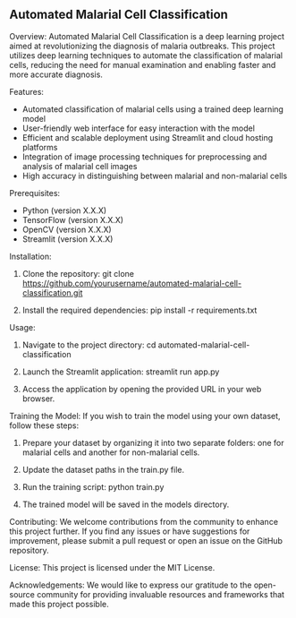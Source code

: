 ## Automated Malarial Cell Classification

Overview:
Automated Malarial Cell Classification is a deep learning project aimed at revolutionizing the diagnosis of malaria outbreaks. This project utilizes deep learning techniques to automate the classification of malarial cells, reducing the need for manual examination and enabling faster and more accurate diagnosis.

Features:
- Automated classification of malarial cells using a trained deep learning model
- User-friendly web interface for easy interaction with the model
- Efficient and scalable deployment using Streamlit and cloud hosting platforms
- Integration of image processing techniques for preprocessing and analysis of malarial cell images
- High accuracy in distinguishing between malarial and non-malarial cells

Prerequisites:
- Python (version X.X.X)
- TensorFlow (version X.X.X)
- OpenCV (version X.X.X)
- Streamlit (version X.X.X)

Installation:
1. Clone the repository:
   git clone https://github.com/yourusername/automated-malarial-cell-classification.git

2. Install the required dependencies:
   pip install -r requirements.txt

Usage:
1. Navigate to the project directory:
   cd automated-malarial-cell-classification

2. Launch the Streamlit application:
   streamlit run app.py

3. Access the application by opening the provided URL in your web browser.

Training the Model:
If you wish to train the model using your own dataset, follow these steps:

1. Prepare your dataset by organizing it into two separate folders: one for malarial cells and another for non-malarial cells.

2. Update the dataset paths in the train.py file.

3. Run the training script:
   python train.py

4. The trained model will be saved in the models directory.

Contributing:
We welcome contributions from the community to enhance this project further. If you find any issues or have suggestions for improvement, please submit a pull request or open an issue on the GitHub repository.

License:
This project is licensed under the MIT License.

Acknowledgements:
We would like to express our gratitude to the open-source community for providing invaluable resources and frameworks that made this project possible.

